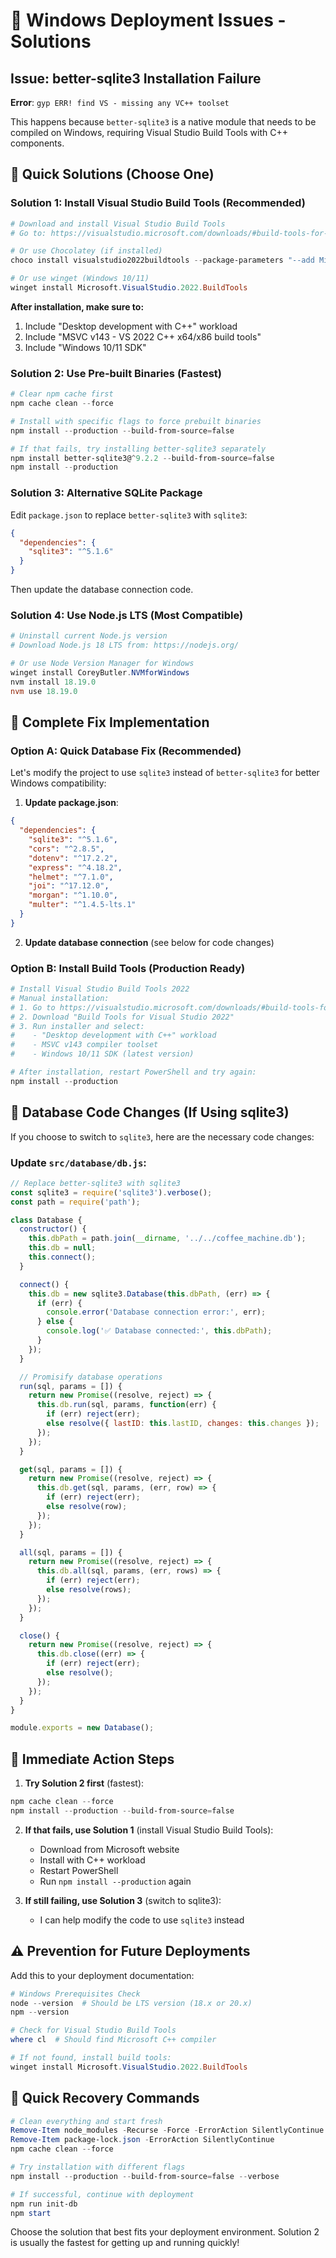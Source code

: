 # 🔧 Windows Deployment Issues - Solutions

## Issue: better-sqlite3 Installation Failure

**Error**: `gyp ERR! find VS - missing any VC++ toolset`

This happens because `better-sqlite3` is a native module that needs to be compiled on Windows, requiring Visual Studio Build Tools with C++ components.

## 🚀 Quick Solutions (Choose One)

### Solution 1: Install Visual Studio Build Tools (Recommended)

```powershell
# Download and install Visual Studio Build Tools
# Go to: https://visualstudio.microsoft.com/downloads/#build-tools-for-visual-studio-2022

# Or use Chocolatey (if installed)
choco install visualstudio2022buildtools --package-parameters "--add Microsoft.VisualStudio.Workload.VCTools"

# Or use winget (Windows 10/11)
winget install Microsoft.VisualStudio.2022.BuildTools
```

**After installation, make sure to:**
1. Include "Desktop development with C++" workload
2. Include "MSVC v143 - VS 2022 C++ x64/x86 build tools"
3. Include "Windows 10/11 SDK"

### Solution 2: Use Pre-built Binaries (Fastest)

```powershell
# Clear npm cache first
npm cache clean --force

# Install with specific flags to force prebuilt binaries
npm install --production --build-from-source=false

# If that fails, try installing better-sqlite3 separately
npm install better-sqlite3@^9.2.2 --build-from-source=false
npm install --production
```

### Solution 3: Alternative SQLite Package

Edit `package.json` to replace `better-sqlite3` with `sqlite3`:

```json
{
  "dependencies": {
    "sqlite3": "^5.1.6"
  }
}
```

Then update the database connection code.

### Solution 4: Use Node.js LTS (Most Compatible)

```powershell
# Uninstall current Node.js version
# Download Node.js 18 LTS from: https://nodejs.org/

# Or use Node Version Manager for Windows
winget install CoreyButler.NVMforWindows
nvm install 18.19.0
nvm use 18.19.0
```

## 🔄 Complete Fix Implementation

### Option A: Quick Database Fix (Recommended)

Let's modify the project to use `sqlite3` instead of `better-sqlite3` for better Windows compatibility:

1. **Update package.json**:
```json
{
  "dependencies": {
    "sqlite3": "^5.1.6",
    "cors": "^2.8.5",
    "dotenv": "^17.2.2",
    "express": "^4.18.2",
    "helmet": "^7.1.0",
    "joi": "^17.12.0",
    "morgan": "^1.10.0",
    "multer": "^1.4.5-lts.1"
  }
}
```

2. **Update database connection** (see below for code changes)

### Option B: Install Build Tools (Production Ready)

```powershell
# Install Visual Studio Build Tools 2022
# Manual installation:
# 1. Go to https://visualstudio.microsoft.com/downloads/#build-tools-for-visual-studio-2022
# 2. Download "Build Tools for Visual Studio 2022"
# 3. Run installer and select:
#    - "Desktop development with C++" workload
#    - MSVC v143 compiler toolset
#    - Windows 10/11 SDK (latest version)

# After installation, restart PowerShell and try again:
npm install --production
```

## 🔧 Database Code Changes (If Using sqlite3)

If you choose to switch to `sqlite3`, here are the necessary code changes:

### Update `src/database/db.js`:

```javascript
// Replace better-sqlite3 with sqlite3
const sqlite3 = require('sqlite3').verbose();
const path = require('path');

class Database {
  constructor() {
    this.dbPath = path.join(__dirname, '../../coffee_machine.db');
    this.db = null;
    this.connect();
  }

  connect() {
    this.db = new sqlite3.Database(this.dbPath, (err) => {
      if (err) {
        console.error('Database connection error:', err);
      } else {
        console.log('✅ Database connected:', this.dbPath);
      }
    });
  }

  // Promisify database operations
  run(sql, params = []) {
    return new Promise((resolve, reject) => {
      this.db.run(sql, params, function(err) {
        if (err) reject(err);
        else resolve({ lastID: this.lastID, changes: this.changes });
      });
    });
  }

  get(sql, params = []) {
    return new Promise((resolve, reject) => {
      this.db.get(sql, params, (err, row) => {
        if (err) reject(err);
        else resolve(row);
      });
    });
  }

  all(sql, params = []) {
    return new Promise((resolve, reject) => {
      this.db.all(sql, params, (err, rows) => {
        if (err) reject(err);
        else resolve(rows);
      });
    });
  }

  close() {
    return new Promise((resolve, reject) => {
      this.db.close((err) => {
        if (err) reject(err);
        else resolve();
      });
    });
  }
}

module.exports = new Database();
```

## 🎯 Immediate Action Steps

1. **Try Solution 2 first** (fastest):
```powershell
npm cache clean --force
npm install --production --build-from-source=false
```

2. **If that fails, use Solution 1** (install Visual Studio Build Tools):
   - Download from Microsoft website
   - Install with C++ workload
   - Restart PowerShell
   - Run `npm install --production` again

3. **If still failing, use Solution 3** (switch to sqlite3):
   - I can help modify the code to use `sqlite3` instead

## ⚠️ Prevention for Future Deployments

Add this to your deployment documentation:

```powershell
# Windows Prerequisites Check
node --version  # Should be LTS version (18.x or 20.x)
npm --version

# Check for Visual Studio Build Tools
where cl  # Should find Microsoft C++ compiler

# If not found, install build tools:
winget install Microsoft.VisualStudio.2022.BuildTools
```

## 🚀 Quick Recovery Commands

```powershell
# Clean everything and start fresh
Remove-Item node_modules -Recurse -Force -ErrorAction SilentlyContinue
Remove-Item package-lock.json -ErrorAction SilentlyContinue
npm cache clean --force

# Try installation with different flags
npm install --production --build-from-source=false --verbose

# If successful, continue with deployment
npm run init-db
npm start
```

Choose the solution that best fits your deployment environment. Solution 2 is usually the fastest for getting up and running quickly!
